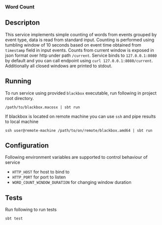 ### Word Count

## Descripton

This service implements simple counting of words from events grouped by event type, data is read from standard input.
Counting is performed using tumbling window of 10 seconds based on event time obtained from `timestamp` field in input events.
Counts from current window is exposed in json format over http under path `/current`.
Service binds to `127.0.0.1:8080` by default and you can call endpoint using `curl 127.0.0.1:8080/current`.
Additionally all closed windows are printed to stdout.

## Running

To run service using provided `blackbox` executable, run following in project root directory.
```
/path/to/blackbox.macosx | sbt run
```
If blackbox is located on remote machine you can use `ssh` and pipe results to local machine
```
ssh user@remote-machine /path/to/on/remote/blackbox.amd64 | sbt run
```

## Configuration

Following environment variables are supported to control behaviour of service
- `HTTP_HOST` for host to bind to
- `HTTP_PORT` for port to listen
- `WORD_COUNT_WINDOW_DURATION` for changing window duration

## Tests

Run following to run tests
```
sbt test
```
